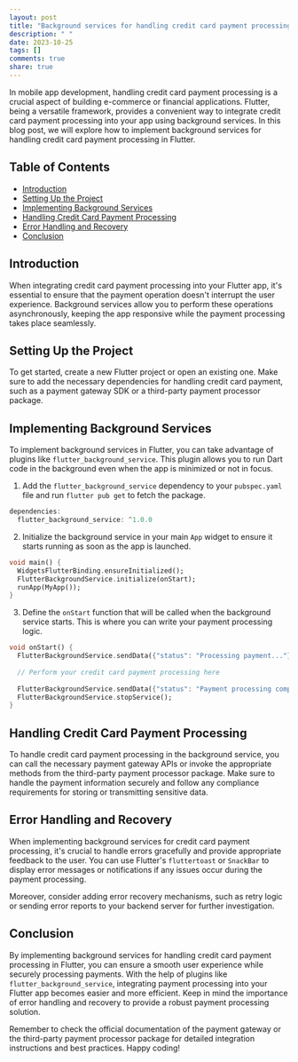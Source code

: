 ```yaml
---
layout: post
title: "Background services for handling credit card payment processing in Flutter"
description: " "
date: 2023-10-25
tags: []
comments: true
share: true
---
```


In mobile app development, handling credit card payment processing is a crucial aspect of building e-commerce or financial applications. Flutter, being a versatile framework, provides a convenient way to integrate credit card payment processing into your app using background services. In this blog post, we will explore how to implement background services for handling credit card payment processing in Flutter.

## Table of Contents
- [Introduction](#introduction)
- [Setting Up the Project](#setting-up-the-project)
- [Implementing Background Services](#implementing-background-services)
- [Handling Credit Card Payment Processing](#handling-credit-card-payment-processing)
- [Error Handling and Recovery](#error-handling-and-recovery)
- [Conclusion](#conclusion)

## Introduction
When integrating credit card payment processing into your Flutter app, it's essential to ensure that the payment operation doesn't interrupt the user experience. Background services allow you to perform these operations asynchronously, keeping the app responsive while the payment processing takes place seamlessly.

## Setting Up the Project
To get started, create a new Flutter project or open an existing one. Make sure to add the necessary dependencies for handling credit card payment, such as a payment gateway SDK or a third-party payment processor package.

## Implementing Background Services
To implement background services in Flutter, you can take advantage of plugins like `flutter_background_service`. This plugin allows you to run Dart code in the background even when the app is minimized or not in focus.

1. Add the `flutter_background_service` dependency to your `pubspec.yaml` file and run `flutter pub get` to fetch the package.

```dart
dependencies:
  flutter_background_service: ^1.0.0
```

2. Initialize the background service in your main `App` widget to ensure it starts running as soon as the app is launched.

```dart
void main() {
  WidgetsFlutterBinding.ensureInitialized();
  FlutterBackgroundService.initialize(onStart);
  runApp(MyApp());
}
```

3. Define the `onStart` function that will be called when the background service starts. This is where you can write your payment processing logic.

```dart
void onStart() {
  FlutterBackgroundService.sendData({"status": "Processing payment..."});
  
  // Perform your credit card payment processing here
  
  FlutterBackgroundService.sendData({"status": "Payment processing completed."});
  FlutterBackgroundService.stopService();
}
```

## Handling Credit Card Payment Processing
To handle credit card payment processing in the background service, you can call the necessary payment gateway APIs or invoke the appropriate methods from the third-party payment processor package. Make sure to handle the payment information securely and follow any compliance requirements for storing or transmitting sensitive data.

## Error Handling and Recovery
When implementing background services for credit card payment processing, it's crucial to handle errors gracefully and provide appropriate feedback to the user. You can use Flutter's `fluttertoast` or `SnackBar` to display error messages or notifications if any issues occur during the payment processing.

Moreover, consider adding error recovery mechanisms, such as retry logic or sending error reports to your backend server for further investigation.

## Conclusion
By implementing background services for handling credit card payment processing in Flutter, you can ensure a smooth user experience while securely processing payments. With the help of plugins like `flutter_background_service`, integrating payment processing into your Flutter app becomes easier and more efficient. Keep in mind the importance of error handling and recovery to provide a robust payment processing solution.

Remember to check the official documentation of the payment gateway or the third-party payment processor package for detailed integration instructions and best practices. Happy coding!